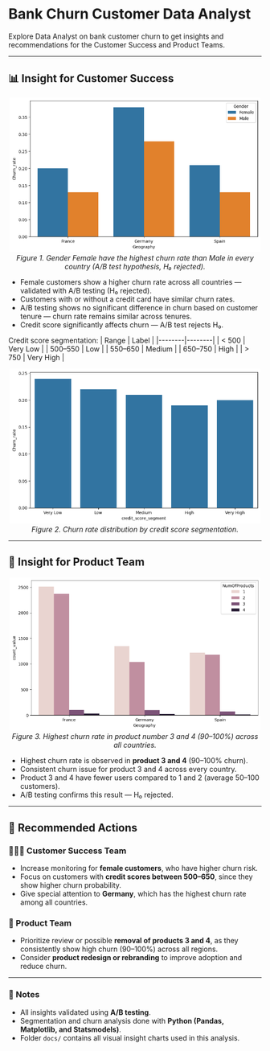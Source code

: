 # Bank Churn Customer Data Analyst
Explore Data Analyst on bank customer churn to get insights and recommendations for the Customer Success and Product Teams.

---

## 📊 Insight for Customer Success

<p align="center">
  <img src="docs/geograpy-gender.png" alt="Geography and Gender Churn Rate" width="500"><br>
  <em>Figure 1. Gender Female have the highest churn rate than Male in every country (A/B test hypothesis, H₀ rejected).</em>
</p>

- Female customers show a higher churn rate across all countries — validated with A/B testing (H₀ rejected).  
- Customers with or without a credit card have similar churn rates.  
- A/B testing shows no significant difference in churn based on customer tenure — churn rate remains similar across tenures.  
- Credit score significantly affects churn — A/B test rejects H₀.  

Credit score segmentation:
| Range | Label |
|--------|--------|
| < 500 | Very Low |
| 500–550 | Low |
| 550–650 | Medium |
| 650–750 | High |
| > 750 | Very High |

<p align="center">
  <img src="docs/credit-score-segmentation-churn-rate.png" alt="Credit Score Segmentation Churn Rate" width="500"><br>
  <em>Figure 2. Churn rate distribution by credit score segmentation.</em>
</p>

---

## 🧩 Insight for Product Team

<p align="center">
  <img src="docs/geograpy-num-products.png" alt="Geography and Product Number Churn" width="500"><br>
  <em>Figure 3. Highest churn rate in product number 3 and 4 (90–100%) across all countries.</em>
</p>

- Highest churn rate is observed in **product 3 and 4** (90–100% churn).  
- Consistent churn issue for product 3 and 4 across every country.  
- Product 3 and 4 have fewer users compared to 1 and 2 (average 50–100 customers).  
- A/B testing confirms this result — H₀ rejected.  

---

## 🧭 Recommended Actions

### 🧑‍🤝‍🧑 Customer Success Team
- Increase monitoring for **female customers**, who have higher churn risk.  
- Focus on customers with **credit scores between 500–650**, since they show higher churn probability.  
- Give special attention to **Germany**, which has the highest churn rate among all countries.  

### 🧰 Product Team
- Prioritize review or possible **removal of products 3 and 4**, as they consistently show high churn (90–100%) across all regions.  
- Consider **product redesign or rebranding** to improve adoption and reduce churn.  

---

### 📎 Notes
- All insights validated using **A/B testing**.  
- Segmentation and churn analysis done with **Python (Pandas, Matplotlib, and Statsmodels)**.  
- Folder `docs/` contains all visual insight charts used in this analysis.
